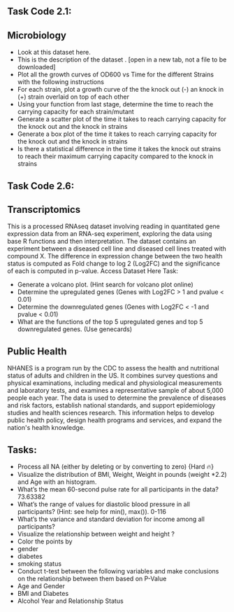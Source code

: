## Task Code 2.1:
## Microbiology
- Look at this dataset here.
- This is the description of the dataset . [open in a new tab, not a file to be downloaded]
- Plot all the growth curves of OD600 vs Time for the different Strains with the following instructions
- For each strain, plot a growth curve of the the knock out (-) an knock in (+) strain overlaid on top of each other
- Using your function from last stage, determine the time to reach the carrying capacity for each strain/mutant
- Generate a scatter plot of the time it takes to reach carrying capacity for the knock out and the knock in strains
- Generate a box plot of the time it takes to reach carrying capacity for the knock out and the knock in strains
- Is there a statistical difference in the time it takes the knock out strains to reach their maximum carrying capacity compared to the knock in strains

## Task Code 2.6:
## Transcriptomics
This is a processed RNAseq dataset involving reading in quantitated gene expression data from an RNA-seq experiment, exploring the data using base R functions and then interpretation. The dataset contains an experiment between a diseased cell line and diseased cell lines treated with compound X. The difference in expression change between the two health status is computed as Fold change to log 2 (Log2FC) and the significance of each is computed in p-value.
Access Dataset Here
Task:
- Generate a volcano plot. (Hint search for volcano plot online)
- Determine the upregulated genes (Genes with Log2FC > 1 and pvalue < 0.01)
- Determine the downregulated genes (Genes with Log2FC < -1 and pvalue < 0.01)
- What are the functions of the top 5 upregulated genes and top 5 downregulated genes. (Use genecards)

## Public Health
NHANES is a program run by the CDC to assess the health and nutritional status of adults and children in the US. It combines survey questions and physical examinations, including medical and physiological measurements and laboratory tests, and examines a representative sample of about 5,000 people each year. The data is used to determine the prevalence of diseases and risk factors, establish national standards, and support epidemiology studies and health sciences research. This information helps to develop public health policy, design health programs and services, and expand the nation's health knowledge.

## Tasks:
- Process all NA (either by deleting or by converting to zero) {Hard :fire:}
- Visualize the distribution of BMI, Weight, Weight in pounds (weight *2.2) and Age with an histogram.
- What’s the mean 60-second pulse rate for all participants in the data?
73.63382
- What’s the range of values for diastolic blood pressure in all participants? (Hint: see help for min(), max()).
0-116
- What’s the variance and standard deviation for income among all participants?
- Visualize the relationship between weight and height ?
- Color the points by
- gender
- diabetes
- smoking status
- Conduct t-test between the following variables and make conclusions on the relationship between them based on P-Value
- Age and Gender
- BMI and Diabetes
- Alcohol Year and Relationship Status
